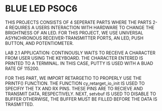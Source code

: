# BLUE LED PSOC6

THIS PROJECTS CONSISTS OF 4 SEPERATE PARTS WHERE THE PARTS 2-4 REQUIRES A USERS INTERACTION WITH HARDWARE TO CHANGE THE BRIGHTNESS OF AN LED. FOR THIS PROJECT, WE USE UNIVERSAL ASYNCHRONOUS RECEIVER-TRANSMITTER PORTS, AN LED, PUSH BUTTON, AND POTENTIOMETER.

LAB 2.1
APPLICATION: CONTINOUSLY WAITS TO RECEIVE A CHARACTER FROM USER USING THE KEYBOARD. THE CHARACTER ENTERED IS PRINTED TO A TERMINAL. IN THIS CASE, PUTTY IS USED WITH A BUAD RATE OF 115200.

FOR THIS PART, WE IMPORT RETARGETIO TO PROPERLY USE THE PRINTF() FUNCTION. THE FUNCTION cy_retarget_io_init IS USED TO SPECIFIY THE TX AND RX PINS. THESE PINS ARE TO RECIEVE AND TRANSMIT DATA, RESPECTIVELY. NEXT, setvbuf IS USED TO DISABLE TO BUFFER OTHERWISE, THE BUFFER MUST BE FILLED BEFORE THE DATA IS TRASMITTED. 

